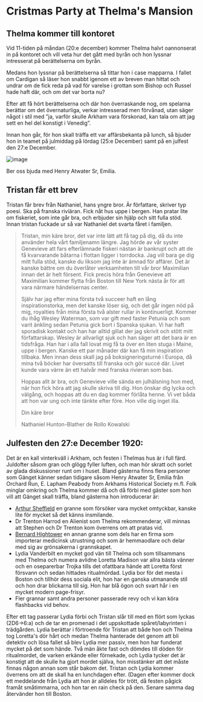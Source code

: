 # Cristmas Party at Thelma's Mansion
## Thelma kommer till kontoret
Vid 11-tiden på måndan (20:e december) kommer Thelma halvt oannonserat in på kontoret och vill veta hur det gått med byrån och hon lyssnar intresserat på berättelserna om byrån. 

Medans hon lyssnar på berättelserna så tittar hon i case mapparna. I fallet om Cardigan så läser hon snabbt igenom ett av breven man hittat och undrar om de fick reda på vad för varelse i grottan som Bishop och Russel hade haft där, och om det var borta nu? 

Efter att få hört berättelserna och där hon överraskande nog, om spelarna berättar om det övernaturliga, verkar intresserad men förvånad, utan säger något i stil med ”ja, varför skulle Arkham vara förskonad, kan tala om att jag sett en hel del konstigt i Venedig”. 

Innan hon går, för hon skall träffa ett var affärsbekanta på lunch, så bjuder hon in teamet på julmiddag på lördag (25:e December)  samt på en julfest den 27:e December. 
 
![image](https://github.com/jobackman/rpg-archive/assets/107671583/875e7c01-f634-4378-97f2-d7c54650cd63)

Ber oss bjuda med Henry Atwater Sr, Emilia.

## Tristan får ett brev
Tristan får brev från Nathaniel, hans yngre bror. Är författare, skriver typ poesi. Ska på franska riviäran. Fick nåt hus uppe i bergen. Han pratar lite om fiskeriet, som inte går bra, och erbjuder sin hjälp och sitt fulla stöd. Innan tristan fuckade ur så var Nathaniel det svarta fåret i familjen.

> Tristan, min käre bror, det var inte lätt att få tag på dig, då du inte använder hela vårt familjenamn längre. Jag hörde av vår syster Genevieve att fars efterlämnade fiskeri nästan är bankrupt och att de få kvarvarande båtarna i flottan ligger i torrdocka. Jag vill bara ge dig mitt fulla stöd, kanske du liksom jag inte är ämnad för affärer. Det är kanske bättre om du överlåter verksamheten till vår bror Maximilian innan det är helt försent. Fick precis höra från Genevieve att Maximilian kommer flytta från Boston till New York nästa år för att vara närmare händelsernas center. 
> 
> Själv har jag efter mina första två succeer haft en lång inspirationstorka, men det kanske löser sig, och det går ingen nöd på mig, royalties från mina första två alster rullar in kontinuerligt. Kommer du ihåg Wesley Waterman, som var gift med faster Petunia och som varit änkling sedan Petunia gick bort i Spanska sjukan. Vi har haft sporadisk kontakt och han har alltid gillat der jag  skrivit och stött mitt författarskap. Wesley är allvarligt sjuk och han säger att det bara är en tidsfråga. Han har i alla fall lovat mig få ta över en liten stuga i Maine, uppe i bergen. Kanske ett par månader där kan få min inspiration tillbaka. Men innan dess skall jag på boksigneringsturné i Europa, då mina två böcker har översatts till franska och gör succé där. Livet kunde vara värre än ett halvår med franska rivieran som bas. 
> 
> Hoppas allt är bra, och Genevieve ville sända en julhälsning hon med, när hon fick höra att jag skulle skriva till dig. Hon önskar dig lycka och välgång, och hoppas att du en dag kommer förlåta henne. Vi vet båda att hon var ung och inte tänkte efter före. Hon ville dig inget illa. 
> 
> Din käre bror 
> 
> Nathaniel Hunton-Blather de Rollo Kowalski 

## Julfesten den 27:e December 1920:
Det är en kall vinterkväll i Arkham, och festen i Thelmas hus är i full färd. Juldofter såsom gran och glögg fyller luften, och man hör skratt och sorlet av glada diskussioner runt om i huset. Bland gästerna finns flera personer som Gänget känner sedan tidigare såsom Henry Atwater Sr, Emilia från Orchard Run, E. Lapham Peabody from Arkhams Historical Society m.fl.  Folk minglar omkring och Thelma kommer då och då förbi med gäster som hon vill att Gänget skall träffa, bland gästerna hon introducerar är:

* [Arthur Sheffield](https://rpg-archive.vercel.app/horror-noir/Ambience/NPCs.html#arthur-sheffield) en granne som försöker vara mycket omtyckbar, kanske lite för mycket så det känns insmilande.
* Dr Trenton Harrod en Alienist som Thelma rekommenderar, vill minnas att Stephen och Dr Trenton kom överrens om att pratas vid.
* [Bernard Hightower](https://rpg-archive.vercel.app/horror-noir/Ambience/NPCs.html#bernard-hightower) en annan granne som dels har en firma som importerar medicinsk utrustning och som är hemmaodlare och delar med sig av grönsakerna i grannskapet.
* Lydia Vanderbilt en mycket god vän till Thelma och som tillsammans med Thelma och numera avlidne Loretta Madison var allra bästa vänner och en oseparerbar Trojka tills det ofattbara hände att Loretta först försvann och sedan hittades ritualmördad. Lydia bor för det mesta i Boston och tillhör dess sociala elit, hon har en ganska utmanande stil och hon drar blickarna till sig. Hon har blå ögon och svart hår i en mycket modern page-frisyr.
* Fler grannar samt andra personer passerade revy och vi kan köra flashbacks vid behov.

Efter ett tag passerar Lydia förbi och Tristan slår till med en flört som lyckas (2D6->6:a) och de tar en promenad i det uppskottade spåret/labyrinten i trädgården. Lydia berättar i förtroende för Tristan att både hon och Thelma tog Loretta's dör hårt och medan Thelma hanterade det genom att bli detektiv och lösa fallet så blev Lydia mer passiv, men hon har funderat mycket på det som hände. Två män åkte fast och dömdes till döden för ritualmordet, de varken erkände eller förnekade, och Lydia tycker det är konstigt att de skulle ha gjort mordet själva, hon misstänker att det måste finnas någon annan som står bakom det. Tristan och Lydia kommer överrens om att de skall ha en lunchdagen efter. (Dagen efter kommer dock ett meddelande från Lydia att hon är alldeles för trött, då festen pågick framåt småtimmarna, och hon tar en rain check på den. Senare samma dag återvänder hon till Boston.
